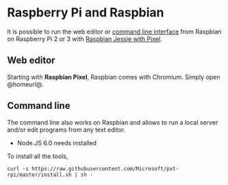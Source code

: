 # Raspberry Pi and Raspbian

It is possible to run the web editor or [command line interface](/cli) from Raspbian on Raspberry Pi 2 or 3 with [Raspbian Jessie with Pixel](https://www.raspberrypi.org/downloads/raspbian/).

## Web editor

Starting with **Raspbian Pixel**, Raspbian comes with Chromium. Simply open @homeurl@.

## Command line

The command line also works on Raspbian and allows to run a local server and/or edit programs from any text editor.

* Node.JS 6.0 needs installed

To install all the tools,

    curl -s https://raw.githubusercontent.com/Microsoft/pxt-rpi/master/install.sh | sh -